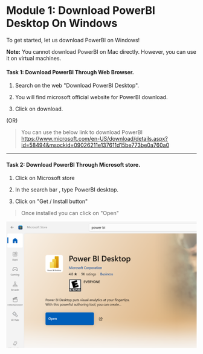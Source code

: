 # Module 1: Download PowerBI Desktop On Windows


To get started, let us download PowerBI on Windows!

**Note:**  You cannot download PowerBI on Mac directly. However, you can use it on virtual machines. 


#### Task 1: Download PowerBI Through Web Browser.

1. Search on the web "Download PowerBI Desktop".

2. You will find microsoft official website for PowerBI download.

3. Click on download.

(OR)

> You can use the below link to download PowerBI
https://www.microsoft.com/en-US/download/details.aspx?id=58494&msockid=09026211e137611d15be773be0a760a0

---
#### Task 2: Download PowerBI Through Microsoft store.
1. Click on Microsoft store

2. In the search bar , type PowerBI desktop.

3. Click on "Get / Install button"

> Once installed you can click on "Open"

![1](https://github.com/Neha-Chiluka/power-bi-quickstart/blob/master/Images/1.png?raw=true "1")

